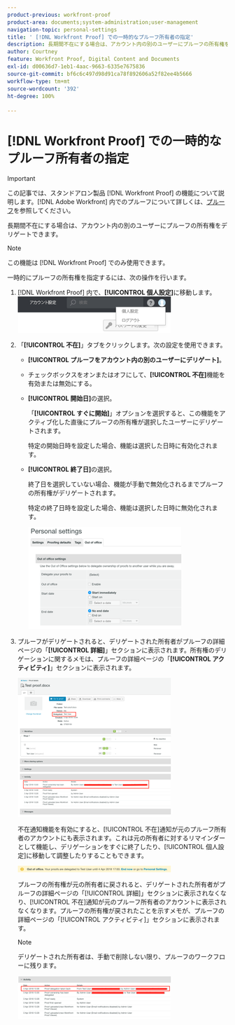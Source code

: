 ```yaml
---
product-previous: workfront-proof
product-area: documents;system-administration;user-management
navigation-topic: personal-settings
title: ' [!DNL Workfront Proof] での一時的なプルーフ所有者の指定'
description: 長期間不在にする場合は、アカウント内の別のユーザーにプルーフの所有権をデリゲートできます。
author: Courtney
feature: Workfront Proof, Digital Content and Documents
exl-id: d00636d7-1eb1-4aac-9663-6335e7675836
source-git-commit: bf6c6c497d98d91ca78f892606a52f82ee4b5666
workflow-type: tm+mt
source-wordcount: '392'
ht-degree: 100%

---
```


# [!DNL Workfront Proof] での一時的なプルーフ所有者の指定

>[!IMPORTANT]
>
>この記事では、スタンドアロン製品 [!DNL Workfront Proof] の機能について説明します。[!DNL Adobe Workfront] 内でのプルーフについて詳しくは、[プルーフ](../../../review-and-approve-work/proofing/proofing.md)を参照してください。

長期間不在にする場合は、アカウント内の別のユーザーにプルーフの所有権をデリゲートできます。

>[!NOTE]
>
>この機能は [!DNL Workfront Proof] でのみ使用できます。

一時的にプルーフの所有権を指定するには、次の操作を行います。

1. [!DNL Workfront Proof] 内で、**[!UICONTROL 個人設定]**&#x200B;に移動します。\
   ![personal-settings.png](assets/personal-settings-350x83.png)

1. 「**[!UICONTROL 不在]**」タブをクリックします。次の設定を使用できます。

   * **[!UICONTROL プルーフをアカウント内の別のユーザーにデリゲート]**。
   * チェックボックスをオンまたはオフにして、**[!UICONTROL 不在]**&#x200B;機能を有効または無効にする。
   * **[!UICONTROL 開始日]**&#x200B;の選択。

     「**[!UICONTROL すぐに開始]**」オプションを選択すると、この機能をアクティブ化した直後にプルーフの所有権が選択したユーザーにデリゲートされます。

     特定の開始日時を設定した場合、機能は選択した日時に有効化されます。

   * **[!UICONTROL 終了日]**&#x200B;の選択。

     終了日を選択していない場合、機能が手動で無効化されるまでプルーフの所有権がデリゲートされます。

     特定の終了日時を設定した場合、機能は選択した日時に無効化されます。

     ![out-of-office-options.png](assets/out-of-office-options-350x234.png)

1. プルーフがデリゲートされると、デリゲートされた所有者がプルーフの詳細ページの「**[!UICONTROL 詳細]**」セクションに表示されます。所有権のデリゲーションに関するメモは、プルーフの詳細ページの「**[!UICONTROL アクティビティ]**」セクションに表示されます。

   ![activity-section-delegated.png](assets/activity-section-delegated-350x318.png)

   不在通知機能を有効にすると、[!UICONTROL 不在]通知が元のプルーフ所有者のアカウントにも表示されます。これは元の所有者に対するリマインダーとして機能し、デリゲーションをすぐに終了したり、[!UICONTROL 個人設定]に移動して調整したりすることもできます。

   ![notification-on-account.png](assets/notification-on-account-350x15.png)

   プルーフの所有権が元の所有者に戻されると、デリゲートされた所有者がプルーフの詳細ページの「[!UICONTROL 詳細]」セクションに表示されなくなり、[!UICONTROL 不在]通知が元のプルーフ所有者のアカウントに表示されなくなります。プルーフの所有権が戻されたことを示すメモが、プルーフの詳細ページの「[!UICONTROL アクティビティ]」セクションに表示されます。

   >[!NOTE]
   >
   >デリゲートされた所有者は、手動で削除しない限り、プルーフのワークフローに残ります。

   ![[!UICONTROL activity-section-taken-back].png](assets/activity-section-taken-back-350x99.png)
